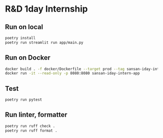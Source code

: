 # R&D 1day Internship

## Run on local

```bash
poetry install
poetry run streamlit run app/main.py
```

## Run on Docker

```bash
docker build . -f docker/Dockerfile --target prod --tag sansan-iday-intern-app
docker run -it --read-only -p 8080:8080 sansan-iday-intern-app
```

## Test

```bash
poetry run pytest
```

## Run linter, formatter

```bash
poetry run ruff check .
poetry run ruff format .
```
